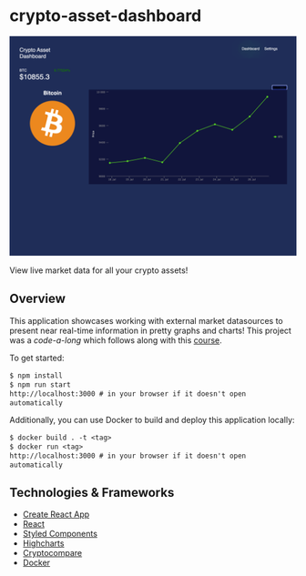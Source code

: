 # crypto-asset-dashboard

![app-demo](app-demo.png)

View live market data for all your crypto assets!

## Overview

This application showcases working with external market datasources to present near real-time information in pretty graphs and charts! This project was a _code-a-long_ which follows along with this [course](https://react.school/).

To get started:

```
$ npm install
$ npm run start
http://localhost:3000 # in your browser if it doesn't open automatically
```

Additionally, you can use Docker to build and deploy this application locally:

```
$ docker build . -t <tag>
$ docker run <tag>
http://localhost:3000 # in your browser if it doesn't open automatically
```

## Technologies & Frameworks

- [Create React App](https://facebook.github.io/create-react-app/)
- [React](https://reactjs.org/)
- [Styled Components](https://www.styled-components.com/)
- [Highcharts](https://www.highcharts.com/)
- [Cryptocompare](https://www.cryptocompare.com/)
- [Docker](https://www.docker.com/)

